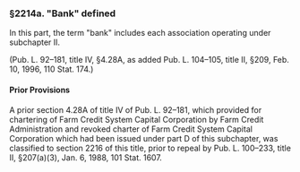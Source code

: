 ### §2214a. "Bank" defined ###

In this part, the term "bank" includes each association operating under subchapter II.

(Pub. L. 92–181, title IV, §4.28A, as added Pub. L. 104–105, title II, §209, Feb. 10, 1996, 110 Stat. 174.)

#### Prior Provisions ####

A prior section 4.28A of title IV of Pub. L. 92–181, which provided for chartering of Farm Credit System Capital Corporation by Farm Credit Administration and revoked charter of Farm Credit System Capital Corporation which had been issued under part D of this subchapter, was classified to section 2216 of this title, prior to repeal by Pub. L. 100–233, title II, §207(a)(3), Jan. 6, 1988, 101 Stat. 1607.